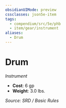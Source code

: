 ```yaml
---
obsidianUIMode: preview
cssclasses: json5e-item
tags:
  - compendium/src/5e/phb
  - item/gear/instrument
aliases:
  - Drum
---
```

# Drum
*Instrument*  

- **Cost**: 6 gp
- **Weight**: 3.0 lbs.

*Source: SRD / Basic Rules*